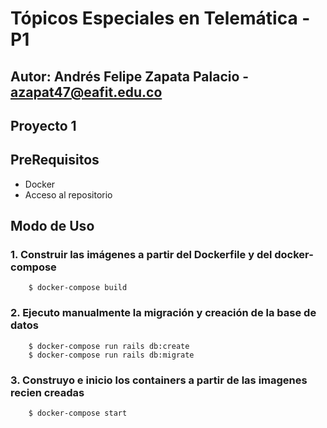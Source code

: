 # Tópicos Especiales en Telemática -P1
## Autor: Andrés Felipe Zapata Palacio - azapat47@eafit.edu.co
## Proyecto 1
## PreRequisitos
* Docker
* Acceso al repositorio
## Modo de Uso
### 1. Construir las imágenes a partir del Dockerfile y del docker-compose
        $ docker-compose build
### 2. Ejecuto manualmente la migración y creación de la base de datos
        $ docker-compose run rails db:create
        $ docker-compose run rails db:migrate
### 3. Construyo e inicio los containers a partir de las imagenes recien creadas
        $ docker-compose start
